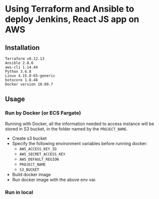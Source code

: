 # Using Terraform and Ansible to deploy Jenkins, React JS app on AWS

## Installation
```
Terraform v0.12.13
Ansible 2.8.6
aws-cli 1.14.44 
Python 3.6.8 
Linux 4.15.0-65-generic
botocore 1.8.48
Docker version 18.09.7
```

## Usage

### Run by Docker (or ECS Fargate)

Running with Docker, all the information needed to access instance will be stored in S3 bucket, in the folder named by the `PROJECT_NAME`.

* Create s3 bucket 
* Specify the following environment variables before running docker:
  * `AWS_ACCESS_KEY_ID`
  * `AWS_SECRET_ACCESS_KEY`
  * `AWS_DEFAULT_REGION`
  * `PROJECT_NAME`
  * `S3_BUCKET`
* Build docker image
* Run docker image with the above env var.

### Run in local
